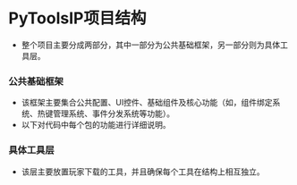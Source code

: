 # PyToolsIP项目结构
  * 整个项目主要分成两部分，其中一部分为公共基础框架，另一部分则为具体工具层。

### 公共基础框架
  * 该框架主要集合公共配置、UI控件、基础组件及核心功能（如，组件绑定系统、热键管理系统、事件分发系统等功能）。
  * 以下对代码中每个包的功能进行详细说明。


### 具体工具层
  * 该层主要放置玩家下载的工具，并且确保每个工具在结构上相互独立。
